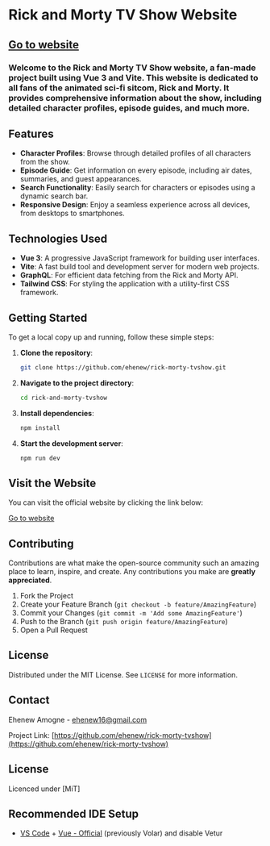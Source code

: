 # Rick and Morty TV Show Website

## [Go to website](https://rick-morty-tvshow.netlify.app/)

### Welcome to the Rick and Morty TV Show website, a fan-made project built using Vue 3 and Vite. This website is dedicated to all fans of the animated sci-fi sitcom, Rick and Morty. It provides comprehensive information about the show, including detailed character profiles, episode guides, and much more.

## Features

- **Character Profiles**: Browse through detailed profiles of all characters from the show.
- **Episode Guide**: Get information on every episode, including air dates, summaries, and guest appearances.
- **Search Functionality**: Easily search for characters or episodes using a dynamic search bar.
- **Responsive Design**: Enjoy a seamless experience across all devices, from desktops to smartphones.

## Technologies Used

- **Vue 3**: A progressive JavaScript framework for building user interfaces.
- **Vite**: A fast build tool and development server for modern web projects.
- **GraphQL**: For efficient data fetching from the Rick and Morty API.
- **Tailwind CSS**: For styling the application with a utility-first CSS framework.

## Getting Started

To get a local copy up and running, follow these simple steps:

1. **Clone the repository**:
    ```bash
    git clone https://github.com/ehenew/rick-morty-tvshow.git
    ```
2. **Navigate to the project directory**:
    ```bash
    cd rick-and-morty-tvshow
    ```
3. **Install dependencies**:
    ```bash
    npm install
    ```
4. **Start the development server**:
    ```bash
    npm run dev
    ```

## Visit the Website

You can visit the official website by clicking the link below:

[Go to website](https://rick-morty-tvshow.netlify.app/)

## Contributing

Contributions are what make the open-source community such an amazing place to learn, inspire, and create. Any contributions you make are **greatly appreciated**.

1. Fork the Project
2. Create your Feature Branch (`git checkout -b feature/AmazingFeature`)
3. Commit your Changes (`git commit -m 'Add some AmazingFeature'`)
4. Push to the Branch (`git push origin feature/AmazingFeature`)
5. Open a Pull Request

## License

Distributed under the MIT License. See `LICENSE` for more information.

## Contact

Ehenew Amogne - [ehenew16@gmail.com](mailto:ehenew16@gmail.com)

Project Link: [https://github.com/ehenew/rick-morty-tvshow](https://github.com/ehenew/rick-morty-tvshow)

## License

Licenced under [MiT]

## Recommended IDE Setup

- [VS Code](https://code.visualstudio.com/) + [Vue - Official](https://marketplace.visualstudio.com/items?itemName=Vue.volar) (previously Volar) and disable Vetur

